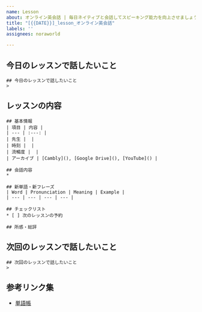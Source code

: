 ```yaml
---
name: Lesson
about: オンライン英会話 | 毎日ネイティブと会話してスピーキング能力を向上させましょう
title: "[{{DATE}}]_lesson_オンライン英会話"
labels: ''
assignees: noraworld

---
```


## 今日のレッスンで話したいこと
```
## 今日のレッスンで話したいこと
> 
```



## レッスンの内容
```
## 基本情報
| 項目 | 内容 |
| --- | :---: |
| 先生 |  |
| 時刻 |  |
| 流暢度 |  |
| アーカイブ | [Cambly](), [Google Drive](), [YouTube]() |

## 会話内容
* 

## 新単語・新フレーズ
| Word | Pronunciation | Meaning | Example |
| --- | --- | --- | --- |

## チェックリスト
* [ ] 次のレッスンの予約

## 所感・総評

```



## 次回のレッスンで話したいこと
```
## 次回のレッスンで話したいこと
> 
```



## 参考リンク集
* [単語帳](https://github.com/noraworld/memo/blob/main/Atsueigo%20School/%E5%8D%98%E8%AA%9E/wordbook.md)
